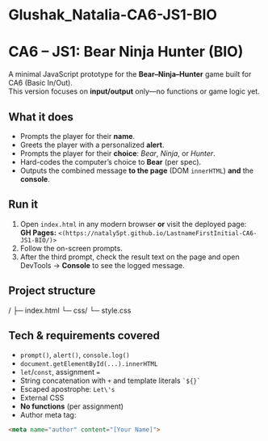 # Glushak_Natalia-CA6-JS1-BIO

# CA6 – JS1: Bear Ninja Hunter (BIO)

A minimal JavaScript prototype for the **Bear–Ninja–Hunter** game built for CA6 (Basic In/Out).  
This version focuses on **input/output** only—no functions or game logic yet.

## What it does
- Prompts the player for their **name**.
- Greets the player with a personalized **alert**.
- Prompts the player for their **choice**: *Bear*, *Ninja*, or *Hunter*.
- Hard-codes the computer’s choice to **Bear** (per spec).
- Outputs the combined message **to the page** (DOM `innerHTML`) **and** the **console**.

## Run it
1. Open `index.html` in any modern browser **or** visit the deployed page:  
   **GH Pages:** `<(https://nataly5pt.github.io/LastnameFirstInitial-CA6-JS1-BIO/)>`
2. Follow the on-screen prompts.  
3. After the third prompt, check the result text on the page and open DevTools → **Console** to see the logged message.

## Project structure
/
├─ index.html
└─ css/
└─ style.css

## Tech & requirements covered
- `prompt()`, `alert()`, `console.log()`
- `document.getElementById(...).innerHTML`
- `let`/`const`, assignment `=`
- String concatenation with `+` and template literals `` `${}` ``
- Escaped apostrophe: `Let\'s`
- External CSS
- **No functions** (per assignment)
- Author meta tag:
```html
<meta name="author" content="[Your Name]">
